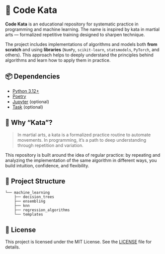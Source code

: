 # 🥋 Code Kata

**Code Kata** is an educational repository for systematic practice in programming and machine learning. The name is inspired by kata in martial arts — formalized repetitive training designed to sharpen technique.

The project includes implementations of algorithms and models both **from scratch** and using **libraries** (`NumPy`, `scikit-learn`, `statsmodels`, `PyTorch`, and others). This approach helps to deeply understand the principles behind algorithms and learn how to apply them in practice.

## 📦 Dependencies

* [Python 3.12+](https://www.python.org/downloads/)
* [Poetry](https://python-poetry.org/docs/#installation)
* [Jupyter](https://jupyter.org/) (optional)
* [Task](https://taskfile.dev/) (optional)

## 🚧 Why “Kata”?

> In martial arts, a kata is a formalized practice routine to automate movements.
> In programming, it’s a path to deep understanding through repetition and variation.

This repository is built around the idea of regular practice: by repeating and analyzing the implementation of the same algorithm in different ways, you build intuition, confidence, and flexibility.

## 📁 Project Structure

```structure
└── machine_learning
    ├── decision_trees
    ├── ensembling
    ├── knn
    ├── regression_algorithms
    └── templates
```

## 📜 License

This project is licensed under the MIT License. See the [LICENSE](./LICENSE) file for details.
